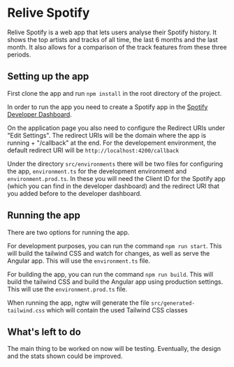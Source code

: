 # Relive Spotify

Relive Spotify is a web app that lets users analyse their Spotify history. It shows the top artists and tracks of all time, the last 6 months and the last month. It also allows for a comparison of the track features from these three periods.

## Setting up the app

First clone the app and run `npm install` in the root directory of the project.

In order to run the app you need to create a Spotify app in the [Spotify Developer Dashboard](https://developer.spotify.com/dashboard/). 

On the application page you also need to configure the Redirect URIs under "Edit Settings". The redirect URIs will be the domain where the app is running + "/callback" at the end. For the developement environment, the default redirect URI will be `http://localhost:4200/callback`

Under the directory `src/environments` there will be two files for configuring the app, `environment.ts` for the development environment and `environment.prod.ts`. In these you will need the Client ID for the Spotify app (which you can find in the developer dashboard) and the redirect URI that you added before to the developer dashboard.

## Running the app

There are two options for running the app.

For development purposes, you can run the command `npm run start`. This will build the tailwind CSS and watch for changes, as well as serve the Angular app. This will use the `environment.ts` file.

For building the app, you can run the command `npm run build`. This will build the tailwind CSS and build the Angular app using production settings. This will use the `environment.prod.ts` file.

When running the app, ngtw will generate the file `src/generated-tailwind.css` which will contain the used Tailwind CSS classes

## What's left to do

The main thing to be worked on now will be testing.
Eventually, the design and the stats shown could be improved.